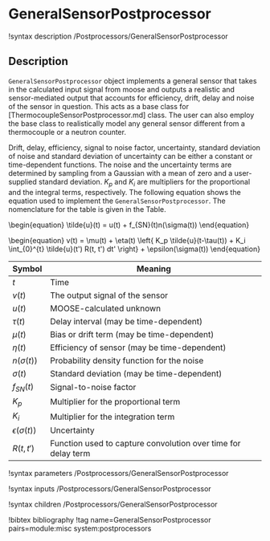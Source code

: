 # GeneralSensorPostprocessor

!syntax description /Postprocessors/GeneralSensorPostprocessor

## Description

`GeneralSensorPostprocessor` object implements a general sensor that takes in the calculated input signal from moose and outputs a realistic and sensor-mediated output that accounts for efficiency, drift, delay and noise of the sensor in question. This acts as a base class for [ThermocoupleSensorPostprocessor.md] class. The user can also employ the base class to realistically model any general sensor different from a thermocouple or a neutron counter. 

Drift, delay, efficiency, signal to noise factor, uncertainty, standard deviation of noise and standard deviation of uncertainty can be either a constant or time-dependent functions. The noise and the uncertainty terms are determined by sampling from a Gaussian with a mean of zero and a user-supplied standard deviation. $K_{p}$ and $K_i$ are multipliers for the proportional and the integral terms, respectively. The following equation shows the equation used to implement the `GeneralSensorPostprocessor`. The nomenclature for the table is given in the Table.

\begin{equation}
 \tilde{u}(t) =  u(t) + f_{SN}(t)n(\sigma(t)) 
\end{equation}

\begin{equation}
v(t) = \mu(t) + \eta(t) \left\{ K_p \tilde{u}(t-\tau(t)) + K_i \int_{0}^{t} \tilde{u}(t') R(t, t') dt' \right\} + \epsilon(\sigma(t))
\end{equation}



| Symbol           | Meaning                                       |
|------------------|-----------------------------------------------|
| $t$              | Time                                          |
| $v(t)$           | The output signal of the sensor               |
| $u(t)$           | MOOSE-calculated unknown                      |
| $\tau(t)$        | Delay interval (may be time-dependent)        |
| $\mu(t)$         | Bias or drift term (may be time-dependent)    |
| $\eta(t)$        | Efficiency of sensor (may be time-dependent)  |
| $n(\sigma(t))$   | Probability density function for the noise    |
| $\sigma(t)$      | Standard deviation (may be time-dependent)    |
| $f_{SN}(t)$      | Signal-to-noise factor                         |
| $K_p$            | Multiplier for the proportional term           |
| $K_i$            | Multiplier for the integration term            |
| $\epsilon(\sigma(t))$ | Uncertainty                               |
| $R(t, t')$ | Function used to capture convolution over time for delay term |


!syntax parameters /Postprocessors/GeneralSensorPostprocessor

!syntax inputs /Postprocessors/GeneralSensorPostprocessor

!syntax children /Postprocessors/GeneralSensorPostprocessor

!bibtex bibliography
!tag name=GeneralSensorPostprocessor pairs=module:misc system:postprocessors
